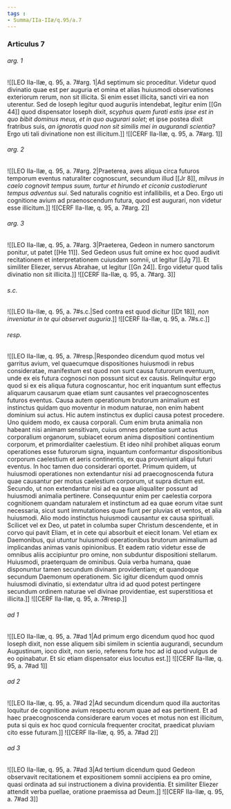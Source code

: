 ```yaml
---
tags : 
- Summa/IIa-IIæ/q.95/a.7
---
```


### Articulus 7

###### arg. 1
![[LEO IIa-IIæ, q. 95, a. 7#arg. 1|Ad septimum sic proceditur. Videtur quod divinatio quae est per auguria et omina et alias huiusmodi observationes exteriorum rerum, non sit illicita. Si enim esset illicita, sancti viri ea non uterentur. Sed de Ioseph legitur quod auguriis intendebat, legitur enim [[Gn 44]] quod dispensator Ioseph dixit, *scyphus quem furati estis ipse est in quo bibit dominus meus, et in quo augurari solet*; et ipse postea dixit fratribus suis, *an ignoratis quod non sit similis mei in augurandi scientia?* Ergo uti tali divinatione non est illicitum.]]
![[CERF IIa-IIæ, q. 95, a. 7#arg. 1]]

###### arg. 2
![[LEO IIa-IIæ, q. 95, a. 7#arg. 2|Praeterea, aves aliqua circa futuros temporum eventus naturaliter cognoscunt, secundum illud [[Jr 8]], *milvus in caelo cognovit tempus suum, turtur et hirundo et ciconia custodierunt tempus adventus sui*. Sed naturalis cognitio est infallibilis, et a Deo. Ergo uti cognitione avium ad praenoscendum futura, quod est augurari, non videtur esse illicitum.]]
![[CERF IIa-IIæ, q. 95, a. 7#arg. 2]]

###### arg. 3
![[LEO IIa-IIæ, q. 95, a. 7#arg. 3|Praeterea, Gedeon in numero sanctorum ponitur, ut patet [[He 11]]. Sed Gedeon usus fuit omine ex hoc quod audivit recitationem et interpretationem cuiusdam somnii, ut legitur [[Jg 7]]. Et similiter Eliezer, servus Abrahae, ut legitur [[Gn 24]]. Ergo videtur quod talis divinatio non sit illicita.]]
![[CERF IIa-IIæ, q. 95, a. 7#arg. 3]]

###### s.c.
![[LEO IIa-IIæ, q. 95, a. 7#s.c.|Sed contra est quod dicitur [[Dt 18]], *non inveniatur in te qui observet auguria*.]]
![[CERF IIa-IIæ, q. 95, a. 7#s.c.]]

###### resp.
![[LEO IIa-IIæ, q. 95, a. 7#resp.|Respondeo dicendum quod motus vel garritus avium, vel quaecumque dispositiones huiusmodi in rebus consideratae, manifestum est quod non sunt causa futurorum eventuum, unde ex eis futura cognosci non possunt sicut ex causis. Relinquitur ergo quod si ex eis aliqua futura cognoscantur, hoc erit inquantum sunt effectus aliquarum causarum quae etiam sunt causantes vel praecognoscentes futuros eventus. Causa autem operationum brutorum animalium est instinctus quidam quo moventur in modum naturae, non enim habent dominium sui actus. Hic autem instinctus ex duplici causa potest procedere. Uno quidem modo, ex causa corporali. Cum enim bruta animalia non habeant nisi animam sensitivam, cuius omnes potentiae sunt actus corporalium organorum, subiacet eorum anima dispositioni continentium corporum, et primordialiter caelestium. Et ideo nihil prohibet aliquas eorum operationes esse futurorum signa, inquantum conformantur dispositionibus corporum caelestium et aeris continentis, ex qua proveniunt aliqui futuri eventus. In hoc tamen duo considerari oportet. Primum quidem, ut huiusmodi operationes non extendantur nisi ad praecognoscenda futura quae causantur per motus caelestium corporum, ut supra dictum est. Secundo, ut non extendantur nisi ad ea quae aliqualiter possunt ad huiusmodi animalia pertinere. Consequuntur enim per caelestia corpora cognitionem quandam naturalem et instinctum ad ea quae eorum vitae sunt necessaria, sicut sunt immutationes quae fiunt per pluvias et ventos, et alia huiusmodi. Alio modo instinctus huiusmodi causantur ex causa spirituali. Scilicet vel ex Deo, ut patet in columba super Christum descendente, et in corvo qui pavit Eliam, et in cete qui absorbuit et eiecit Ionam. Vel etiam ex Daemonibus, qui utuntur huiusmodi operationibus brutorum animalium ad implicandas animas vanis opinionibus. Et eadem ratio videtur esse de omnibus aliis accipiuntur pro omine, non subduntur dispositioni stellarum. Huiusmodi, praeterquam de ominibus. Quia verba humana, quae disponuntur tamen secundum divinam providentiam; et quandoque secundum Daemonum operationem. Sic igitur dicendum quod omnis huiusmodi divinatio, si extendatur ultra id ad quod potest pertingere secundum ordinem naturae vel divinae providentiae, est superstitiosa et illicita.]]
![[CERF IIa-IIæ, q. 95, a. 7#resp.]]

###### ad 1
![[LEO IIa-IIæ, q. 95, a. 7#ad 1|Ad primum ergo dicendum quod hoc quod Ioseph dixit, non esse aliquem sibi similem in scientia augurandi, secundum Augustinum, ioco dixit, non serio, referens forte hoc ad id quod vulgus de eo opinabatur. Et sic etiam dispensator eius locutus est.]]
![[CERF IIa-IIæ, q. 95, a. 7#ad 1]]

###### ad 2
![[LEO IIa-IIæ, q. 95, a. 7#ad 2|Ad secundum dicendum quod illa auctoritas loquitur de cognitione avium respectu eorum quae ad eas pertinent. Et ad haec praecognoscenda considerare earum voces et motus non est illicitum, puta si quis ex hoc quod cornicula frequenter crocitat, praedicat pluviam cito esse futuram.]]
![[CERF IIa-IIæ, q. 95, a. 7#ad 2]]

###### ad 3
![[LEO IIa-IIæ, q. 95, a. 7#ad 3|Ad tertium dicendum quod Gedeon observavit recitationem et expositionem somnii accipiens ea pro omine, quasi ordinata ad sui instructionem a divina providentia. Et similiter Eliezer attendit verba puellae, oratione praemissa ad Deum.]]
![[CERF IIa-IIæ, q. 95, a. 7#ad 3]]

